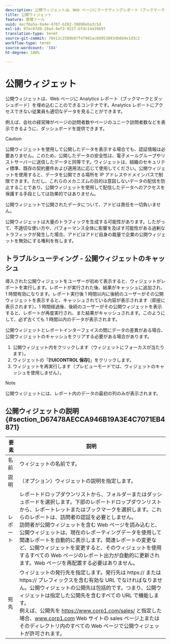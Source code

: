```yaml
---
description: 公開ウィジェットは、Web ページにマーケティングレポート（ブックマークとダッシュボード）を埋め込むことのできるコンテナです。マーケティングレポートにアクセスできない従業員も適切なデータを見ることができます。
title: 公開ウィジェット
feature: 管理ツール
uuid: 4ecf6a5a-8a4e-4707-b282-39890eba3c5d
exl-id: 97ec07d8-29ad-4ef3-9227-bfdc14a59b97
translation-type: tm+mt
source-git-commit: 78412c2588b07f47981ac0d953893db6b9e1d3c2
workflow-type: tm+mt
source-wordcount: '584'
ht-degree: 100%

---
```


# 公開ウィジェット

公開ウィジェットは、Web ページに Analytics レポート（ブックマークとダッシュボード）を埋め込むことのできるコンテナです。Analytics レポートにアクセスできない従業員も適切なデータを見ることができます。

例えば、会社の経営陣がページの訪問者数やページのユニーク訪問者数などを表示できるように、ダッシュボードを提供できます。

>[!CAUTION]
>
>公開ウィジェットを使用して公開したデータを表示する場合でも、認証情報は必要ありません。このため、公開したデータの安全性は、電子メールグループやリストサーバーに送信したデータと同等です。ウィジェットは、組織のセキュリティ標準、既存の契約要件および適用法に応じて使用してください。公開ウィジェットを使用すると、データを公開できる場所を IP アドレスやドメインパスで制限できます。ただし、これらのメカニズムの目的は意図しないデータの配信を防止することであり、公開ウィジェットを使用して配信したデータへのアクセスを保護する手段としては効果的ではありません。
>
> 公開ウィジェットで公開されたデータについて、アドビは責任を一切負いません。

公開ウィジェットは大量のトラフィックを生成する可能性があります。したがって、不適切な使い方や、パフォーマンス全体に影響を及ぼす可能性がある過剰なトラフィックが発生した場合、アドビはアドビ自身の裁量で企業の公開ウィジェットを無効にする権利を有します。

## トラブルシューティング - 公開ウィジェットのキャッシュ

導入された公開ウィジェットをユーザーが初めて表示すると、ウィジェットがレポートを実行します。レポートが実行された後、結果がキャッシュに追加され、1 時間有効になります。レポート実行後 1 時間以内に後続のユーザーがその公開ウィジェットを表示すると、キャッシュされている内容が表示されます（即座に表示されます）。1 時間経過後、後続のユーザーがその公開ウィジェットを表示すると、レポートが再度実行され、また結果がキャッシュされます。このようにして、必ず古くても 1 時間以内のデータが表示されます。

公開ウィジェットとレポートインターフェイスの間にデータの差異がある場合、公開ウィジェットのキャッシュをクリアする必要がある場合があります。

1. 公開ウィジェット内をクリックします（ウィジェットにフォーカスが当たります）。
1. ウィジェットの「**[!UICONTROL 保存]**」をクリックします。
1. ウィジェットを再実行します（プレビューモードでは、ウィジェットのキャッシュを使用しません）。

>[!NOTE]
>
>公開ウィジェットには、レポート内のデータの最初の列のみが表示されます。

## 公開ウィジェットの説明 {#section_D67478AECCA946B19A3E4C7071EB4871}

| 要素 | 説明 |
|--- |--- |
| 名前 | ウィジェットの名前です。 |
| 説明 | （オプション）ウィジェットの説明を指定します。 |
| レポート | レポートドロップダウンリストから、フォルダーまたはダッシュボードを選択します。下部のレポートドロップダウンリストから、レポートレットまたはブックマークを選択します。これらのレポートは、訪問者の認証を必要としません。<br>訪問者が公開ウィジェットを含む Web ページを読み込むと、公開ウィジェットは、現在のレポーティングデータを使用して関連レポートを自動的に表示します。関連レポートの変更など、公開ウィジェットを変更すると、そのウィジェットを使用するすべての Web ページのレポート出力が自動的に更新されます。Web ページを再配置する必要はありません。</br> |
| 宛先 | ウィジェットの発行先を指定します。発行先は https:// または https:// プレフィックスを含む有効な URL でなければなりません。公開ウィジェットの公開先は包括的です。つまり、公開ウィジェットは指定した公開先を含むすべての URL で機能します。<br>例えば、公開先を https://www.corp1.com/sales/ と指定した場合、www.corp1.com Web サイトの sales ページ上またはそのディレクトリ内のすべての Web ページで公開ウィジェットが許可されます。</br> |
